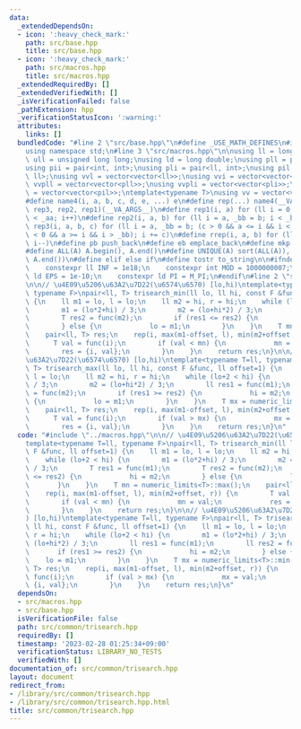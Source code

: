 ```yaml
---
data:
  _extendedDependsOn:
  - icon: ':heavy_check_mark:'
    path: src/base.hpp
    title: src/base.hpp
  - icon: ':heavy_check_mark:'
    path: src/macros.hpp
    title: src/macros.hpp
  _extendedRequiredBy: []
  _extendedVerifiedWith: []
  _isVerificationFailed: false
  _pathExtension: hpp
  _verificationStatusIcon: ':warning:'
  attributes:
    links: []
  bundledCode: "#line 2 \"src/base.hpp\"\n#define _USE_MATH_DEFINES\n#include <bits/stdc++.h>\n\
    using namespace std;\n#line 3 \"src/macros.hpp\"\n\nusing ll = long long;\nusing\
    \ ull = unsigned long long;\nusing ld = long double;\nusing pll = pair<ll, ll>;\n\
    using pii = pair<int, int>;\nusing pli = pair<ll, int>;\nusing pil = pair<int,\
    \ ll>;\nusing vvl = vector<vector<ll>>;\nusing vvi = vector<vector<int>>;\nusing\
    \ vvpll = vector<vector<pll>>;\nusing vvpli = vector<vector<pli>>;\nusing vvpil\
    \ = vector<vector<pil>>;\ntemplate<typename T>\nusing vv = vector<vector<T>>;\n\
    #define name4(i, a, b, c, d, e, ...) e\n#define rep(...) name4(__VA_ARGS__, rep4,\
    \ rep3, rep2, rep1)(__VA_ARGS__)\n#define rep1(i, a) for (ll i = 0, _aa = a; i\
    \ < _aa; i++)\n#define rep2(i, a, b) for (ll i = a, _bb = b; i < _bb; i++)\n#define\
    \ rep3(i, a, b, c) for (ll i = a, _bb = b; (c > 0 && a <= i && i < _bb) or (c\
    \ < 0 && a >= i && i > _bb); i += c)\n#define rrep(i, a, b) for (ll i=(a); i>(b);\
    \ i--)\n#define pb push_back\n#define eb emplace_back\n#define mkp make_pair\n\
    #define ALL(A) A.begin(), A.end()\n#define UNIQUE(A) sort(ALL(A)), A.erase(unique(ALL(A)),\
    \ A.end())\n#define elif else if\n#define tostr to_string\n\n#ifndef CONSTANTS\n\
    \    constexpr ll INF = 1e18;\n    constexpr int MOD = 1000000007;\n    constexpr\
    \ ld EPS = 1e-10;\n    constexpr ld PI = M_PI;\n#endif\n#line 2 \"src/common/trisearch.hpp\"\
    \n\n// \u4E09\u5206\u63A2\u7D22(\u6574\u6570) [lo,hi)\ntemplate<typename T=ll,\
    \ typename F>\npair<ll, T> trisearch_min(ll lo, ll hi, const F &func, ll offset=1)\
    \ {\n    ll m1 = lo, l = lo;\n    ll m2 = hi, r = hi;\n    while (lo+2 < hi) {\n\
    \        m1 = (lo*2+hi) / 3;\n        m2 = (lo+hi*2) / 3;\n        T res1 = func(m1);\n\
    \        T res2 = func(m2);\n        if (res1 <= res2) {\n            hi = m2;\n\
    \        } else {\n            lo = m1;\n        }\n    }\n    T mn = numeric_limits<T>::max();\n\
    \    pair<ll, T> res;\n    rep(i, max(m1-offset, l), min(m2+offset, r)) {\n  \
    \      T val = func(i);\n        if (val < mn) {\n            mn = val;\n    \
    \        res = {i, val};\n        }\n    }\n    return res;\n}\n\n// \u4E09\u5206\
    \u63A2\u7D22(\u6574\u6570) [lo,hi)\ntemplate<typename T=ll, typename F>\npair<ll,\
    \ T> trisearch_max(ll lo, ll hi, const F &func, ll offset=1) {\n    ll m1 = lo,\
    \ l = lo;\n    ll m2 = hi, r = hi;\n    while (lo+2 < hi) {\n        m1 = (lo*2+hi)\
    \ / 3;\n        m2 = (lo+hi*2) / 3;\n        ll res1 = func(m1);\n        ll res2\
    \ = func(m2);\n        if (res1 >= res2) {\n            hi = m2;\n        } else\
    \ {\n            lo = m1;\n        }\n    }\n    T mx = numeric_limits<T>::min();\n\
    \    pair<ll, T> res;\n    rep(i, max(m1-offset, l), min(m2+offset, r)) {\n  \
    \      T val = func(i);\n        if (val > mx) {\n            mx = val;\n    \
    \        res = {i, val};\n        }\n    }\n    return res;\n}\n"
  code: "#include \"../macros.hpp\"\n\n// \u4E09\u5206\u63A2\u7D22(\u6574\u6570) [lo,hi)\n\
    template<typename T=ll, typename F>\npair<ll, T> trisearch_min(ll lo, ll hi, const\
    \ F &func, ll offset=1) {\n    ll m1 = lo, l = lo;\n    ll m2 = hi, r = hi;\n\
    \    while (lo+2 < hi) {\n        m1 = (lo*2+hi) / 3;\n        m2 = (lo+hi*2)\
    \ / 3;\n        T res1 = func(m1);\n        T res2 = func(m2);\n        if (res1\
    \ <= res2) {\n            hi = m2;\n        } else {\n            lo = m1;\n \
    \       }\n    }\n    T mn = numeric_limits<T>::max();\n    pair<ll, T> res;\n\
    \    rep(i, max(m1-offset, l), min(m2+offset, r)) {\n        T val = func(i);\n\
    \        if (val < mn) {\n            mn = val;\n            res = {i, val};\n\
    \        }\n    }\n    return res;\n}\n\n// \u4E09\u5206\u63A2\u7D22(\u6574\u6570\
    ) [lo,hi)\ntemplate<typename T=ll, typename F>\npair<ll, T> trisearch_max(ll lo,\
    \ ll hi, const F &func, ll offset=1) {\n    ll m1 = lo, l = lo;\n    ll m2 = hi,\
    \ r = hi;\n    while (lo+2 < hi) {\n        m1 = (lo*2+hi) / 3;\n        m2 =\
    \ (lo+hi*2) / 3;\n        ll res1 = func(m1);\n        ll res2 = func(m2);\n \
    \       if (res1 >= res2) {\n            hi = m2;\n        } else {\n        \
    \    lo = m1;\n        }\n    }\n    T mx = numeric_limits<T>::min();\n    pair<ll,\
    \ T> res;\n    rep(i, max(m1-offset, l), min(m2+offset, r)) {\n        T val =\
    \ func(i);\n        if (val > mx) {\n            mx = val;\n            res =\
    \ {i, val};\n        }\n    }\n    return res;\n}\n"
  dependsOn:
  - src/macros.hpp
  - src/base.hpp
  isVerificationFile: false
  path: src/common/trisearch.hpp
  requiredBy: []
  timestamp: '2023-02-28 01:25:34+09:00'
  verificationStatus: LIBRARY_NO_TESTS
  verifiedWith: []
documentation_of: src/common/trisearch.hpp
layout: document
redirect_from:
- /library/src/common/trisearch.hpp
- /library/src/common/trisearch.hpp.html
title: src/common/trisearch.hpp
---
```

